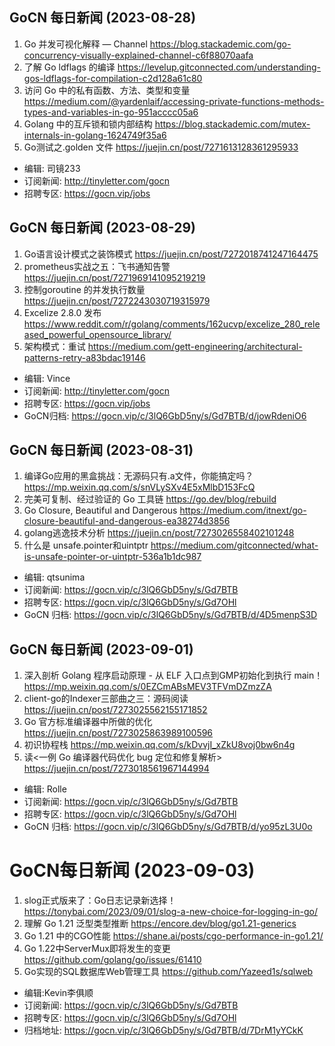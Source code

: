 ## GoCN 每日新闻 (2023-08-28)

1. Go 并发可视化解释 — Channel https://blog.stackademic.com/go-concurrency-visually-explained-channel-c6f88070aafa
2. 了解 Go ldflags 的编译 https://levelup.gitconnected.com/understanding-gos-ldflags-for-compilation-c2d128a61c80
3. 访问 Go 中的私有函数、方法、类型和变量 https://medium.com/@yardenlaif/accessing-private-functions-methods-types-and-variables-in-go-951acccc05a6
4. Golang 中的互斥锁和锁内部结构 https://blog.stackademic.com/mutex-internals-in-golang-1624749f35a6
5. Go测试之.golden 文件 https://juejin.cn/post/7271613128361295933

- 编辑: 司镜233
- 订阅新闻: http://tinyletter.com/gocn
- 招聘专区: https://gocn.vip/jobs

## GoCN 每日新闻 (2023-08-29)
1. Go语言设计模式之装饰模式 https://juejin.cn/post/7272018741247164475
2. prometheus实战之五：飞书通知告警 https://juejin.cn/post/7271969141095219219
3. 控制goroutine 的并发执行数量 https://juejin.cn/post/7272243030719315979
4. Excelize 2.8.0 发布 https://www.reddit.com/r/golang/comments/162ucvp/excelize_280_released_powerful_opensource_library/
5. 架构模式：重试 https://medium.com/gett-engineering/architectural-patterns-retry-a83bdac19146


- 编辑: Vince
- 订阅新闻: http://tinyletter.com/gocn
- 招聘专区: https://gocn.vip/jobs
- GoCN归档: https://gocn.vip/c/3lQ6GbD5ny/s/Gd7BTB/d/jowRdeniO6


## GoCN 每日新闻 (2023-08-31)

1. 编译Go应用的黑盒挑战：无源码只有.a文件，你能搞定吗？ https://mp.weixin.qq.com/s/snVLySXv4E5xMlbD153FcQ
2. 完美可复制、经过验证的 Go 工具链 https://go.dev/blog/rebuild
3. Go Closure, Beautiful and Dangerous  https://medium.com/itnext/go-closure-beautiful-and-dangerous-ea38274d3856
4. golang逃逸技术分析 https://juejin.cn/post/7273026558402101248
5. 什么是 unsafe.pointer和uintptr https://medium.com/gitconnected/what-is-unsafe-pointer-or-uintptr-536a1b1dc987

- 编辑: qtsunima
- 订阅新闻: https://gocn.vip/c/3lQ6GbD5ny/s/Gd7BTB
- 招聘专区: https://gocn.vip/c/3lQ6GbD5ny/s/Gd7OHl
- GoCN 归档: https://gocn.vip/c/3lQ6GbD5ny/s/Gd7BTB/d/4D5menpS3D


## GoCN 每日新闻 (2023-09-01)

1. 深入剖析 Golang 程序启动原理 - 从 ELF 入口点到GMP初始化到执行 main！ https://mp.weixin.qq.com/s/0EZCmABsMEV3TFVmDZmzZA
2. client-go的Indexer三部曲之三：源码阅读  https://juejin.cn/post/7273025562155171852
3. Go 官方标准编译器中所做的优化 https://juejin.cn/post/7273025863989100596
4. 初识协程栈 https://mp.weixin.qq.com/s/kDvvjI_xZkU8voj0bw6n4g
5. 读<一例 Go 编译器代码优化 bug 定位和修复解析> https://juejin.cn/post/7273018561967144994

- 编辑: Rolle
- 订阅新闻: https://gocn.vip/c/3lQ6GbD5ny/s/Gd7BTB
- 招聘专区: https://gocn.vip/c/3lQ6GbD5ny/s/Gd7OHl
- GoCN 归档: https://gocn.vip/c/3lQ6GbD5ny/s/Gd7BTB/d/yo95zL3U0o

# GoCN每日新闻 (2023-09-03)

1. slog正式版来了：Go日志记录新选择！ https://tonybai.com/2023/09/01/slog-a-new-choice-for-logging-in-go/
2. 理解 Go 1.21 泛型类型推断 https://encore.dev/blog/go1.21-generics
3. Go 1.21 中的CGO性能 https://shane.ai/posts/cgo-performance-in-go1.21/
4. Go 1.22中ServerMux即将发生的变更 https://github.com/golang/go/issues/61410
5. Go实现的SQL数据库Web管理工具 https://github.com/Yazeed1s/sqlweb

- 编辑:Kevin李俱顺
- 订阅新闻: https://gocn.vip/c/3lQ6GbD5ny/s/Gd7BTB
- 招聘专区: https://gocn.vip/c/3lQ6GbD5ny/s/Gd7OHl
- 归档地址: https://gocn.vip/c/3lQ6GbD5ny/s/Gd7BTB/d/7DrM1yYCkK
